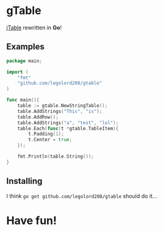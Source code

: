 # gTable
[jTable](https://krake.one/table) rewritten in **Go**!  

## Examples
```Go
package main;

import (
	"fmt"
	"github.com/legolord208/gtable"
)

func main(){
	table := gtable.NewStringTable();
	table.AddStrings("This", "is");
	table.AddRow();
	table.AddStrings("a", "test", "lol");
	table.Each(func(t *gtable.TableItem){
		t.Padding(1);
		t.Center = true;
	});

	fmt.Println(table.String());
}
```

## Installing
I think `go get github.com/legolord208/gtable` should do it...  

# Have fun!

